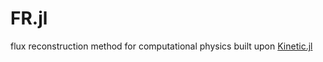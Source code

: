 # FR.jl

flux reconstruction method for computational physics built upon [Kinetic.jl](https://github.com/vavrines/Kinetic.jl)
